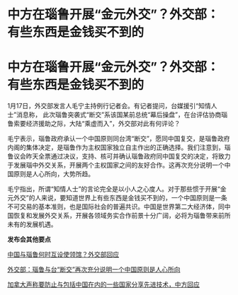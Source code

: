 # 中方在瑙鲁开展“金元外交”？外交部：有些东西是金钱买不到的

# 中方在瑙鲁开展“金元外交”？外交部：有些东西是金钱买不到的

1月17日，外交部发言人毛宁主持例行记者会。有记者提问，台媒援引“知情人士”消息称，
此次瑙鲁突袭式“断交”系该国某前总统“幕后操盘”，在台评估协商瑙鲁索要经济援助之际，大陆“乘虚而入”，外交部对此有何评论？

毛宁表示，瑙鲁政府承认一个中国原则同台湾“断交”，愿同中国复交，是瑙鲁政府内阁的集体决定，是瑙鲁作为主权国家独立自主作出的正确选择。我们注意到，瑙鲁议会昨天全票通过决议，支持、核可并确认瑙鲁政府同中国复交的决定，将致力于发展瑙中外交关系，开展两个主权国家之间的友好合作。这再次充分说明一个中国原则是人心所向，大势所趋。

毛宁指出，所谓“知情人士”的言论完全是以小人之心度人。对于那些惯于开展“金元外交”的人来说，要知道世界上有些东西是金钱买不到的，一个中国原则是一条不可交易的基本准则，也是国际社会的普遍共识。中国是世界第二大经济体，同中国恢复和发展外交关系，开展各领域务实合作前景十分广阔，必将为瑙鲁带来前所未有的发展机遇。

**发布会其他要点**

[中国与瑙鲁何时互设使领馆？外交部回应 ](https://news.qq.com/rain/a/20240117A05LJS00)

[外交部：瑙鲁与台“断交”再次充分说明一个中国原则是人心所向 ](https://news.qq.com/rain/a/20240117A05JAK00)

[加拿大声称要防止与包括中国在内的一些国家分享先进技术，中方回应
](https://news.qq.com/rain/a/20240117A05JAK00)

